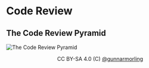 # Code Review

## The Code Review Pyramid

![The Code Review Pyramid](https://www.morling.dev/images/code_review_pyramid.svg)

<figcaption align="center">CC BY-SA 4.0 (C) <a href="https://github.com/gunnarmorling">@gunnarmorling</a></figcaption>
